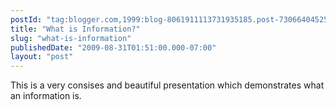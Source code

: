 ```yaml
---
postId: "tag:blogger.com,1999:blog-8061911113731935185.post-730664045259823928"
title: "What is Information?"
slug: "what-is-information"
publishedDate: "2009-08-31T01:51:00.000-07:00"
layout: "post"
---
```


This is a very consises and beautiful presentation which demonstrates what an
information is.

  

